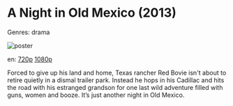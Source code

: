 # A Night in Old Mexico (2013)

Genres: drama

![poster](http://image.tmdb.org/t/p/w500/lIIBDy5TeNdyMrBvjZ7Y2SJlsR5.jpg)

en:
  [720p](magnet:?xt=urn:btih:3006bf8eee8d88f81c41c18e87c8dbe150f24d1e&dn=A+Night+in+Old+Mexico+(2013)&tr=udp%3A%2F%2Ftracker.yify-torrents.com%2Fannounce&tr=udp%3A%2F%2Fopen.demonii.com%3A1337%2Fannounce&tr=udp%3A%2F%2Fexodus.desync.com%3A6969&tr=udp%3A%2F%2Ftracker.istole.it%3A80&tr=udp%3A%2F%2Ftracker.publicbt.com%3A80&tr=udp%3A%2F%2Ftracker.publichd.eu%3A80%2Fannounce&tr=udp%3A%2F%2Ftracker.openbittorrent.com%3A80%2Fannounce&tr=udp%3A%2F%2Fcoppersurfer.tk%3A6969%2Fannounce)
  [1080p](magnet:?xt=urn:btih:132C028D422C53413A15927644842B0D9BD896BE&tr=udp://glotorrents.pw:6969/announce&tr=udp://tracker.opentrackr.org:1337/announce&tr=udp://torrent.gresille.org:80/announce&tr=udp://tracker.openbittorrent.com:80&tr=udp://tracker.coppersurfer.tk:6969&tr=udp://tracker.leechers-paradise.org:6969&tr=udp://p4p.arenabg.ch:1337&tr=udp://tracker.internetwarriors.net:1337)
  


Forced to give up his land and home, Texas rancher Red Bovie isn't about to retire quietly in a dismal trailer park. Instead he hops in his Cadillac and hits the road with his estranged grandson for one last wild adventure filled with guns, women and booze. It’s just another night in Old Mexico.
